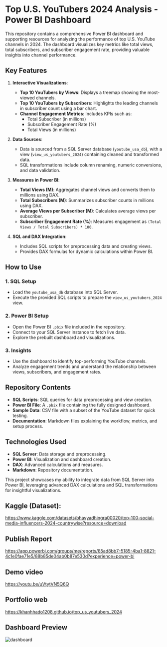 # Top U.S. YouTubers 2024 Analysis - Power BI Dashboard

This repository contains a comprehensive Power BI dashboard and supporting resources for analyzing the performance of top U.S. YouTube channels in 2024. The dashboard visualizes key metrics like total views, total subscribers, and subscriber engagement rate, providing valuable insights into channel performance.

## Key Features

1. **Interactive Visualizations**:
   - **Top 10 YouTubers by Views**: Displays a treemap showing the most-viewed channels.
   - **Top 10 YouTubers by Subscribers**: Highlights the leading channels in subscriber count using a bar chart.
   - **Channel Engagement Metrics**: Includes KPIs such as:
     - Total Subscriber (in millions)
     - Subscriber Engagement Rate (%)
     - Total Views (in millions)

2. **Data Sources**:
   - Data is sourced from a SQL Server database (`youtube_usa_db`), with a view (`view_us_youtubers_2024`) containing cleaned and transformed data.
   - SQL transformations include column renaming, numeric conversions, and data validation.

3. **Measures in Power BI**:
   - **Total Views (M)**: Aggregates channel views and converts them to millions using DAX.
   - **Total Subscribers (M)**: Summarizes subscriber counts in millions using DAX.
   - **Average Views per Subscriber (M)**: Calculates average views per subscriber.
   - **Subscriber Engagement Rate (%)**: Measures engagement as `(Total Views / Total Subscribers) * 100`.

4. **SQL and DAX Integration**:
   - Includes SQL scripts for preprocessing data and creating views.
   - Provides DAX formulas for dynamic calculations within Power BI.

## How to Use

### 1. SQL Setup
- Load the `youtube_usa_db` database into SQL Server.
- Execute the provided SQL scripts to prepare the `view_us_youtubers_2024` view.

### 2. Power BI Setup
- Open the Power BI `.pbix` file included in the repository.
- Connect to your SQL Server instance to fetch live data.
- Explore the prebuilt dashboard and visualizations.

### 3. Insights
- Use the dashboard to identify top-performing YouTube channels.
- Analyze engagement trends and understand the relationship between views, subscribers, and engagement rates.

## Repository Contents

- **SQL Scripts**: SQL queries for data preprocessing and view creation.
- **Power BI File**: A `.pbix` file containing the fully designed dashboard.
- **Sample Data**: CSV file with a subset of the YouTube dataset for quick testing.
- **Documentation**: Markdown files explaining the workflow, metrics, and setup process.

## Technologies Used

- **SQL Server**: Data storage and preprocessing.
- **Power BI**: Visualization and dashboard creation.
- **DAX**: Advanced calculations and measures.
- **Markdown**: Repository documentation.


This project showcases my ability to integrate data from SQL Server into Power BI, leveraging advanced DAX calculations and SQL transformations for insightful visualizations. 

## Kaggle (Dataset):

https://www.kaggle.com/datasets/bhavyadhingra00020/top-100-social-media-influencers-2024-countrywise?resource=download

## Publish Report
https://app.powerbi.com/groups/me/reports/85ad8bb7-5185-4ba1-8821-4c1e0fae71e5/88b85de04ab0b87e530d?experience=power-bi

## Demo video
https://youtu.be/uVtytVN5Q6Q

## Portfolio web
https://khanhhado1208.github.io/top_us_youtubers_2024

## Dashboard Preview


![dashboard](https://github.com/user-attachments/assets/ceb149a4-0f67-4a8d-ba54-3af2da0843c7)



